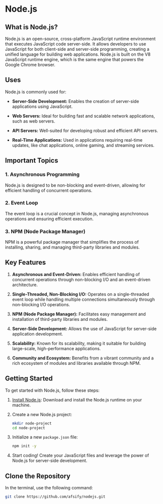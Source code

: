 # Node.js

## What is Node.js?

Node.js is an open-source, cross-platform JavaScript runtime environment that executes JavaScript code server-side. It allows developers to use JavaScript for both client-side and server-side programming, creating a unified language for building web applications. Node.js is built on the V8 JavaScript runtime engine, which is the same engine that powers the Google Chrome browser.

## Uses

Node.js is commonly used for:

- **Server-Side Development:** Enables the creation of server-side applications using JavaScript.
  
- **Web Servers:** Ideal for building fast and scalable network applications, such as web servers.

- **API Servers:** Well-suited for developing robust and efficient API servers.

- **Real-Time Applications:** Used in applications requiring real-time updates, like chat applications, online gaming, and streaming services.

## Important Topics

### 1. Asynchronous Programming

Node.js is designed to be non-blocking and event-driven, allowing for efficient handling of concurrent operations.

### 2. Event Loop

The event loop is a crucial concept in Node.js, managing asynchronous operations and ensuring efficient execution.

### 3. NPM (Node Package Manager)

NPM is a powerful package manager that simplifies the process of installing, sharing, and managing third-party libraries and modules.

## Key Features

1. **Asynchronous and Event-Driven:** Enables efficient handling of concurrent operations through non-blocking I/O and an event-driven architecture.

2. **Single-Threaded, Non-Blocking I/O:** Operates on a single-threaded event loop while handling multiple connections simultaneously through non-blocking I/O operations.

3. **NPM (Node Package Manager):** Facilitates easy management and installation of third-party libraries and modules.

4. **Server-Side Development:** Allows the use of JavaScript for server-side application development.

5. **Scalability:** Known for its scalability, making it suitable for building large-scale, high-performance applications.

6. **Community and Ecosystem:** Benefits from a vibrant community and a rich ecosystem of modules and libraries available through NPM.

## Getting Started

To get started with Node.js, follow these steps:

1. [Install Node.js](https://nodejs.org/): Download and install the Node.js runtime on your machine.

2. Create a new Node.js project:

    ```bash
    mkdir node-project
    cd node-project
    ```

3. Initialize a new `package.json` file:

    ```bash
    npm init -y
    ```

4. Start coding! Create your JavaScript files and leverage the power of Node.js for server-side development.

## Clone the Repository

In the terminal, use the following command:

```bash
git clone https://github.com/afsify/nodejs.git
```
